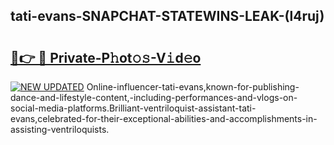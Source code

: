 ## tati-evans-SNAPCHAT-STATEWINS-LEAK-(l4ruj)


# <h2><a href="https://mediaupload.pro?-20M">🔗👉 🔴 Private-P𝚑ot𝚘𝚜-V𝚒d𝚎o</a></h2>

[![NEW UPDATED](https://i.imgur.com/0qMVB7G.gif)](https://mediaupload.pro?-20M)
Online-influencer-tati-evans,known-for-publishing-dance-and-lifestyle-content,-including-performances-and-vlogs-on-social-media-platforms.Brilliant-ventriloquist-assistant-tati-evans,celebrated-for-their-exceptional-abilities-and-accomplishments-in-assisting-ventriloquists.  